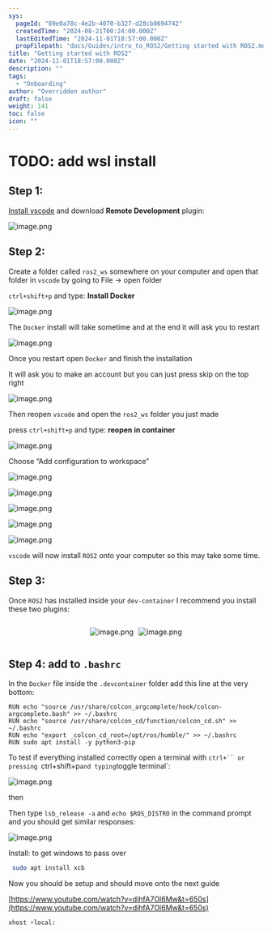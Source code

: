 ```yaml
---
sys:
  pageId: "89e0a78c-4e2b-4070-b327-d28cb0694742"
  createdTime: "2024-08-21T00:24:00.000Z"
  lastEditedTime: "2024-11-01T18:57:00.000Z"
  propFilepath: "docs/Guides/intro_to_ROS2/Getting started with ROS2.md"
title: "Getting started with ROS2"
date: "2024-11-01T18:57:00.000Z"
description: ""
tags:
  - "Onboarding"
author: "Overridden author"
draft: false
weight: 141
toc: false
icon: ""
---
```


# TODO: add wsl install

## Step 1:

[Install vscode](https://code.visualstudio.com/download) and download **Remote Development** plugin:

![image.png](https://prod-files-secure.s3.us-west-2.amazonaws.com/d518164a-d88e-44d1-a4ee-3adb3bd8bce0/efb52993-1881-4a40-b95e-6f020334f022/image.png?X-Amz-Algorithm=AWS4-HMAC-SHA256&X-Amz-Content-Sha256=UNSIGNED-PAYLOAD&X-Amz-Credential=ASIAZI2LB4663PZGHAZ4%2F20250204%2Fus-west-2%2Fs3%2Faws4_request&X-Amz-Date=20250204T040933Z&X-Amz-Expires=3600&X-Amz-Security-Token=IQoJb3JpZ2luX2VjEAwaCXVzLXdlc3QtMiJHMEUCIQCI0PlTwO9N8H%2Bzu%2BK71cAPLTEr%2FroUa3bGgXdpHYeDTAIgeYhaa9TdeUg41fvoNo%2FpNIexNmiLTSosmJxD82HlcXUq%2FwMIJRAAGgw2Mzc0MjMxODM4MDUiDO9FmwHAbBMQcG%2BVOSrcA3Dy90EtsiXTazvKUjiDtEWkqWkgVUp70FEaJDKOKkYucvidGAA7vYDQUkrj8NRTODO1XehnUGcB5AWhmy2Nq%2BxYwveY5u1IMsChbEEzwYykYNG60rDAcVdRtaZxkb4oRtCFyW7w729bftB9BLJccASPj9IXsoubEQpW3vJU601J32%2B40KAs43dsV5vJCtHRBQQNXZgdnohi962JYg6cOoPUs8m%2F1%2FuHYwRxqLQWBic476S3UHfJ988RsmzVhh4VvD1IXroty7HodjOfra9%2B%2BgOzSuL%2BJ65zKvlND7C%2FVx4bCfwIY7Tu%2FWtNJ87CIhf2BWd2FYfSMB%2FxOzJTp1nX53PaFqSE464U2yaYG41DNyGzEFHfmUQ7B1cSoaJ6O7Lq%2FJTnr1yYhb%2BJ5QVFksiL3GHXw8e5ZgCZFy2jtwHrBOgZD4wd%2BkRJu3t%2BbzPDmUtXtYzdXuiLXVqIHkvTNZTSfBOi93Bvl7Vz17IFDpUw%2Bwo7gPoyd2DZvapjkD0geaIGefku8WREzsEBLBqW%2F39YhHAx5fNN1Mqg%2BZqgsZPcl9ZmfkwUwahzX3vxL7UV3cHSgIzmDWW5RsPZryM8LfvwTSVvPORVN3CNM8BzyssdRWnBxGjEcxteNmp3eL98MLijhr0GOqUBBTUdObAHl7ymOl%2BkVKhHfbAKL6mOuPo1T5B0aQbCT7NO3JdyDMJ9ZmyOOpdJxD%2BzG72V%2FfyfPxgnKl1yGHaPED5gOKdTQdovXE64GgpfS5ECRYAGfwo5hiML1mcQVag2UaEtigSDqCPzbn8J9Rl5DgYmkrVH19dEQwfVoLJ8zX0hMFjPUOL4R%2BTWZuK2VXuxjm0UsFk%2FDx%2BWExvwQKnNWK56TEt6&X-Amz-Signature=c2b9f0cf09778c5e22b1ebaa6af07e2584d3fb7f8219a7e326fa138f020bea76&X-Amz-SignedHeaders=host&x-id=GetObject)

## Step 2:

Create a folder called `ros2_ws` somewhere on your computer and open that folder in `vscode` by going to File → open folder 

`ctrl+shift+p` and type: **Install Docker**

![image.png](https://prod-files-secure.s3.us-west-2.amazonaws.com/d518164a-d88e-44d1-a4ee-3adb3bd8bce0/2269dc0e-1cd5-47ff-bceb-c04ad9b2eab0/image.png?X-Amz-Algorithm=AWS4-HMAC-SHA256&X-Amz-Content-Sha256=UNSIGNED-PAYLOAD&X-Amz-Credential=ASIAZI2LB4663PZGHAZ4%2F20250204%2Fus-west-2%2Fs3%2Faws4_request&X-Amz-Date=20250204T040933Z&X-Amz-Expires=3600&X-Amz-Security-Token=IQoJb3JpZ2luX2VjEAwaCXVzLXdlc3QtMiJHMEUCIQCI0PlTwO9N8H%2Bzu%2BK71cAPLTEr%2FroUa3bGgXdpHYeDTAIgeYhaa9TdeUg41fvoNo%2FpNIexNmiLTSosmJxD82HlcXUq%2FwMIJRAAGgw2Mzc0MjMxODM4MDUiDO9FmwHAbBMQcG%2BVOSrcA3Dy90EtsiXTazvKUjiDtEWkqWkgVUp70FEaJDKOKkYucvidGAA7vYDQUkrj8NRTODO1XehnUGcB5AWhmy2Nq%2BxYwveY5u1IMsChbEEzwYykYNG60rDAcVdRtaZxkb4oRtCFyW7w729bftB9BLJccASPj9IXsoubEQpW3vJU601J32%2B40KAs43dsV5vJCtHRBQQNXZgdnohi962JYg6cOoPUs8m%2F1%2FuHYwRxqLQWBic476S3UHfJ988RsmzVhh4VvD1IXroty7HodjOfra9%2B%2BgOzSuL%2BJ65zKvlND7C%2FVx4bCfwIY7Tu%2FWtNJ87CIhf2BWd2FYfSMB%2FxOzJTp1nX53PaFqSE464U2yaYG41DNyGzEFHfmUQ7B1cSoaJ6O7Lq%2FJTnr1yYhb%2BJ5QVFksiL3GHXw8e5ZgCZFy2jtwHrBOgZD4wd%2BkRJu3t%2BbzPDmUtXtYzdXuiLXVqIHkvTNZTSfBOi93Bvl7Vz17IFDpUw%2Bwo7gPoyd2DZvapjkD0geaIGefku8WREzsEBLBqW%2F39YhHAx5fNN1Mqg%2BZqgsZPcl9ZmfkwUwahzX3vxL7UV3cHSgIzmDWW5RsPZryM8LfvwTSVvPORVN3CNM8BzyssdRWnBxGjEcxteNmp3eL98MLijhr0GOqUBBTUdObAHl7ymOl%2BkVKhHfbAKL6mOuPo1T5B0aQbCT7NO3JdyDMJ9ZmyOOpdJxD%2BzG72V%2FfyfPxgnKl1yGHaPED5gOKdTQdovXE64GgpfS5ECRYAGfwo5hiML1mcQVag2UaEtigSDqCPzbn8J9Rl5DgYmkrVH19dEQwfVoLJ8zX0hMFjPUOL4R%2BTWZuK2VXuxjm0UsFk%2FDx%2BWExvwQKnNWK56TEt6&X-Amz-Signature=f17a01d797c0254e5a9706bcbade9ab68ea9269aadf35f562f46a8afdf30b47e&X-Amz-SignedHeaders=host&x-id=GetObject)

The `Docker` install will take sometime and at the end it will ask you to restart

![image.png](https://prod-files-secure.s3.us-west-2.amazonaws.com/d518164a-d88e-44d1-a4ee-3adb3bd8bce0/ed233f78-be33-4b1f-b89c-9c346c0e961e/image.png?X-Amz-Algorithm=AWS4-HMAC-SHA256&X-Amz-Content-Sha256=UNSIGNED-PAYLOAD&X-Amz-Credential=ASIAZI2LB4663PZGHAZ4%2F20250204%2Fus-west-2%2Fs3%2Faws4_request&X-Amz-Date=20250204T040933Z&X-Amz-Expires=3600&X-Amz-Security-Token=IQoJb3JpZ2luX2VjEAwaCXVzLXdlc3QtMiJHMEUCIQCI0PlTwO9N8H%2Bzu%2BK71cAPLTEr%2FroUa3bGgXdpHYeDTAIgeYhaa9TdeUg41fvoNo%2FpNIexNmiLTSosmJxD82HlcXUq%2FwMIJRAAGgw2Mzc0MjMxODM4MDUiDO9FmwHAbBMQcG%2BVOSrcA3Dy90EtsiXTazvKUjiDtEWkqWkgVUp70FEaJDKOKkYucvidGAA7vYDQUkrj8NRTODO1XehnUGcB5AWhmy2Nq%2BxYwveY5u1IMsChbEEzwYykYNG60rDAcVdRtaZxkb4oRtCFyW7w729bftB9BLJccASPj9IXsoubEQpW3vJU601J32%2B40KAs43dsV5vJCtHRBQQNXZgdnohi962JYg6cOoPUs8m%2F1%2FuHYwRxqLQWBic476S3UHfJ988RsmzVhh4VvD1IXroty7HodjOfra9%2B%2BgOzSuL%2BJ65zKvlND7C%2FVx4bCfwIY7Tu%2FWtNJ87CIhf2BWd2FYfSMB%2FxOzJTp1nX53PaFqSE464U2yaYG41DNyGzEFHfmUQ7B1cSoaJ6O7Lq%2FJTnr1yYhb%2BJ5QVFksiL3GHXw8e5ZgCZFy2jtwHrBOgZD4wd%2BkRJu3t%2BbzPDmUtXtYzdXuiLXVqIHkvTNZTSfBOi93Bvl7Vz17IFDpUw%2Bwo7gPoyd2DZvapjkD0geaIGefku8WREzsEBLBqW%2F39YhHAx5fNN1Mqg%2BZqgsZPcl9ZmfkwUwahzX3vxL7UV3cHSgIzmDWW5RsPZryM8LfvwTSVvPORVN3CNM8BzyssdRWnBxGjEcxteNmp3eL98MLijhr0GOqUBBTUdObAHl7ymOl%2BkVKhHfbAKL6mOuPo1T5B0aQbCT7NO3JdyDMJ9ZmyOOpdJxD%2BzG72V%2FfyfPxgnKl1yGHaPED5gOKdTQdovXE64GgpfS5ECRYAGfwo5hiML1mcQVag2UaEtigSDqCPzbn8J9Rl5DgYmkrVH19dEQwfVoLJ8zX0hMFjPUOL4R%2BTWZuK2VXuxjm0UsFk%2FDx%2BWExvwQKnNWK56TEt6&X-Amz-Signature=46a45ea3a3af985aa342f7cea937e567be4c3d961c941d6f3e3640bacf4e8e2f&X-Amz-SignedHeaders=host&x-id=GetObject)

Once you restart open `Docker` and finish the installation

It will ask you to make an account but you can just press skip on the top right

![image.png](https://prod-files-secure.s3.us-west-2.amazonaws.com/d518164a-d88e-44d1-a4ee-3adb3bd8bce0/21010ad9-1659-4fd9-9f59-9932a09b2a3d/image.png?X-Amz-Algorithm=AWS4-HMAC-SHA256&X-Amz-Content-Sha256=UNSIGNED-PAYLOAD&X-Amz-Credential=ASIAZI2LB4663PZGHAZ4%2F20250204%2Fus-west-2%2Fs3%2Faws4_request&X-Amz-Date=20250204T040933Z&X-Amz-Expires=3600&X-Amz-Security-Token=IQoJb3JpZ2luX2VjEAwaCXVzLXdlc3QtMiJHMEUCIQCI0PlTwO9N8H%2Bzu%2BK71cAPLTEr%2FroUa3bGgXdpHYeDTAIgeYhaa9TdeUg41fvoNo%2FpNIexNmiLTSosmJxD82HlcXUq%2FwMIJRAAGgw2Mzc0MjMxODM4MDUiDO9FmwHAbBMQcG%2BVOSrcA3Dy90EtsiXTazvKUjiDtEWkqWkgVUp70FEaJDKOKkYucvidGAA7vYDQUkrj8NRTODO1XehnUGcB5AWhmy2Nq%2BxYwveY5u1IMsChbEEzwYykYNG60rDAcVdRtaZxkb4oRtCFyW7w729bftB9BLJccASPj9IXsoubEQpW3vJU601J32%2B40KAs43dsV5vJCtHRBQQNXZgdnohi962JYg6cOoPUs8m%2F1%2FuHYwRxqLQWBic476S3UHfJ988RsmzVhh4VvD1IXroty7HodjOfra9%2B%2BgOzSuL%2BJ65zKvlND7C%2FVx4bCfwIY7Tu%2FWtNJ87CIhf2BWd2FYfSMB%2FxOzJTp1nX53PaFqSE464U2yaYG41DNyGzEFHfmUQ7B1cSoaJ6O7Lq%2FJTnr1yYhb%2BJ5QVFksiL3GHXw8e5ZgCZFy2jtwHrBOgZD4wd%2BkRJu3t%2BbzPDmUtXtYzdXuiLXVqIHkvTNZTSfBOi93Bvl7Vz17IFDpUw%2Bwo7gPoyd2DZvapjkD0geaIGefku8WREzsEBLBqW%2F39YhHAx5fNN1Mqg%2BZqgsZPcl9ZmfkwUwahzX3vxL7UV3cHSgIzmDWW5RsPZryM8LfvwTSVvPORVN3CNM8BzyssdRWnBxGjEcxteNmp3eL98MLijhr0GOqUBBTUdObAHl7ymOl%2BkVKhHfbAKL6mOuPo1T5B0aQbCT7NO3JdyDMJ9ZmyOOpdJxD%2BzG72V%2FfyfPxgnKl1yGHaPED5gOKdTQdovXE64GgpfS5ECRYAGfwo5hiML1mcQVag2UaEtigSDqCPzbn8J9Rl5DgYmkrVH19dEQwfVoLJ8zX0hMFjPUOL4R%2BTWZuK2VXuxjm0UsFk%2FDx%2BWExvwQKnNWK56TEt6&X-Amz-Signature=6c440ae176273f069926087c35bc81935114812ec27d18f34a0b1136356f0b14&X-Amz-SignedHeaders=host&x-id=GetObject)

Then reopen `vscode` and open the `ros2_ws` folder you just made

press `ctrl+shift+p` and type: **reopen in container**

![image.png](https://prod-files-secure.s3.us-west-2.amazonaws.com/d518164a-d88e-44d1-a4ee-3adb3bd8bce0/4e93b8c2-41ad-488c-8095-c74205196118/image.png?X-Amz-Algorithm=AWS4-HMAC-SHA256&X-Amz-Content-Sha256=UNSIGNED-PAYLOAD&X-Amz-Credential=ASIAZI2LB4663PZGHAZ4%2F20250204%2Fus-west-2%2Fs3%2Faws4_request&X-Amz-Date=20250204T040933Z&X-Amz-Expires=3600&X-Amz-Security-Token=IQoJb3JpZ2luX2VjEAwaCXVzLXdlc3QtMiJHMEUCIQCI0PlTwO9N8H%2Bzu%2BK71cAPLTEr%2FroUa3bGgXdpHYeDTAIgeYhaa9TdeUg41fvoNo%2FpNIexNmiLTSosmJxD82HlcXUq%2FwMIJRAAGgw2Mzc0MjMxODM4MDUiDO9FmwHAbBMQcG%2BVOSrcA3Dy90EtsiXTazvKUjiDtEWkqWkgVUp70FEaJDKOKkYucvidGAA7vYDQUkrj8NRTODO1XehnUGcB5AWhmy2Nq%2BxYwveY5u1IMsChbEEzwYykYNG60rDAcVdRtaZxkb4oRtCFyW7w729bftB9BLJccASPj9IXsoubEQpW3vJU601J32%2B40KAs43dsV5vJCtHRBQQNXZgdnohi962JYg6cOoPUs8m%2F1%2FuHYwRxqLQWBic476S3UHfJ988RsmzVhh4VvD1IXroty7HodjOfra9%2B%2BgOzSuL%2BJ65zKvlND7C%2FVx4bCfwIY7Tu%2FWtNJ87CIhf2BWd2FYfSMB%2FxOzJTp1nX53PaFqSE464U2yaYG41DNyGzEFHfmUQ7B1cSoaJ6O7Lq%2FJTnr1yYhb%2BJ5QVFksiL3GHXw8e5ZgCZFy2jtwHrBOgZD4wd%2BkRJu3t%2BbzPDmUtXtYzdXuiLXVqIHkvTNZTSfBOi93Bvl7Vz17IFDpUw%2Bwo7gPoyd2DZvapjkD0geaIGefku8WREzsEBLBqW%2F39YhHAx5fNN1Mqg%2BZqgsZPcl9ZmfkwUwahzX3vxL7UV3cHSgIzmDWW5RsPZryM8LfvwTSVvPORVN3CNM8BzyssdRWnBxGjEcxteNmp3eL98MLijhr0GOqUBBTUdObAHl7ymOl%2BkVKhHfbAKL6mOuPo1T5B0aQbCT7NO3JdyDMJ9ZmyOOpdJxD%2BzG72V%2FfyfPxgnKl1yGHaPED5gOKdTQdovXE64GgpfS5ECRYAGfwo5hiML1mcQVag2UaEtigSDqCPzbn8J9Rl5DgYmkrVH19dEQwfVoLJ8zX0hMFjPUOL4R%2BTWZuK2VXuxjm0UsFk%2FDx%2BWExvwQKnNWK56TEt6&X-Amz-Signature=fe379ba982dcb1b71c4ae8efd29ee431f97a6929e4e44a3cff9e151e98e9b336&X-Amz-SignedHeaders=host&x-id=GetObject)

Choose “Add configuration to workspace”

![image.png](https://prod-files-secure.s3.us-west-2.amazonaws.com/d518164a-d88e-44d1-a4ee-3adb3bd8bce0/9560b282-5060-4989-ba37-97e7b2c22476/image.png?X-Amz-Algorithm=AWS4-HMAC-SHA256&X-Amz-Content-Sha256=UNSIGNED-PAYLOAD&X-Amz-Credential=ASIAZI2LB4663PZGHAZ4%2F20250204%2Fus-west-2%2Fs3%2Faws4_request&X-Amz-Date=20250204T040933Z&X-Amz-Expires=3600&X-Amz-Security-Token=IQoJb3JpZ2luX2VjEAwaCXVzLXdlc3QtMiJHMEUCIQCI0PlTwO9N8H%2Bzu%2BK71cAPLTEr%2FroUa3bGgXdpHYeDTAIgeYhaa9TdeUg41fvoNo%2FpNIexNmiLTSosmJxD82HlcXUq%2FwMIJRAAGgw2Mzc0MjMxODM4MDUiDO9FmwHAbBMQcG%2BVOSrcA3Dy90EtsiXTazvKUjiDtEWkqWkgVUp70FEaJDKOKkYucvidGAA7vYDQUkrj8NRTODO1XehnUGcB5AWhmy2Nq%2BxYwveY5u1IMsChbEEzwYykYNG60rDAcVdRtaZxkb4oRtCFyW7w729bftB9BLJccASPj9IXsoubEQpW3vJU601J32%2B40KAs43dsV5vJCtHRBQQNXZgdnohi962JYg6cOoPUs8m%2F1%2FuHYwRxqLQWBic476S3UHfJ988RsmzVhh4VvD1IXroty7HodjOfra9%2B%2BgOzSuL%2BJ65zKvlND7C%2FVx4bCfwIY7Tu%2FWtNJ87CIhf2BWd2FYfSMB%2FxOzJTp1nX53PaFqSE464U2yaYG41DNyGzEFHfmUQ7B1cSoaJ6O7Lq%2FJTnr1yYhb%2BJ5QVFksiL3GHXw8e5ZgCZFy2jtwHrBOgZD4wd%2BkRJu3t%2BbzPDmUtXtYzdXuiLXVqIHkvTNZTSfBOi93Bvl7Vz17IFDpUw%2Bwo7gPoyd2DZvapjkD0geaIGefku8WREzsEBLBqW%2F39YhHAx5fNN1Mqg%2BZqgsZPcl9ZmfkwUwahzX3vxL7UV3cHSgIzmDWW5RsPZryM8LfvwTSVvPORVN3CNM8BzyssdRWnBxGjEcxteNmp3eL98MLijhr0GOqUBBTUdObAHl7ymOl%2BkVKhHfbAKL6mOuPo1T5B0aQbCT7NO3JdyDMJ9ZmyOOpdJxD%2BzG72V%2FfyfPxgnKl1yGHaPED5gOKdTQdovXE64GgpfS5ECRYAGfwo5hiML1mcQVag2UaEtigSDqCPzbn8J9Rl5DgYmkrVH19dEQwfVoLJ8zX0hMFjPUOL4R%2BTWZuK2VXuxjm0UsFk%2FDx%2BWExvwQKnNWK56TEt6&X-Amz-Signature=a20f9a415e3753d7203d8a29c4f4a20fc351431d213dea9c32dca922048cd9bb&X-Amz-SignedHeaders=host&x-id=GetObject)

![image.png](https://prod-files-secure.s3.us-west-2.amazonaws.com/d518164a-d88e-44d1-a4ee-3adb3bd8bce0/2ee63f81-886b-48e8-a553-dc6e5eac99e4/image.png?X-Amz-Algorithm=AWS4-HMAC-SHA256&X-Amz-Content-Sha256=UNSIGNED-PAYLOAD&X-Amz-Credential=ASIAZI2LB4663PZGHAZ4%2F20250204%2Fus-west-2%2Fs3%2Faws4_request&X-Amz-Date=20250204T040933Z&X-Amz-Expires=3600&X-Amz-Security-Token=IQoJb3JpZ2luX2VjEAwaCXVzLXdlc3QtMiJHMEUCIQCI0PlTwO9N8H%2Bzu%2BK71cAPLTEr%2FroUa3bGgXdpHYeDTAIgeYhaa9TdeUg41fvoNo%2FpNIexNmiLTSosmJxD82HlcXUq%2FwMIJRAAGgw2Mzc0MjMxODM4MDUiDO9FmwHAbBMQcG%2BVOSrcA3Dy90EtsiXTazvKUjiDtEWkqWkgVUp70FEaJDKOKkYucvidGAA7vYDQUkrj8NRTODO1XehnUGcB5AWhmy2Nq%2BxYwveY5u1IMsChbEEzwYykYNG60rDAcVdRtaZxkb4oRtCFyW7w729bftB9BLJccASPj9IXsoubEQpW3vJU601J32%2B40KAs43dsV5vJCtHRBQQNXZgdnohi962JYg6cOoPUs8m%2F1%2FuHYwRxqLQWBic476S3UHfJ988RsmzVhh4VvD1IXroty7HodjOfra9%2B%2BgOzSuL%2BJ65zKvlND7C%2FVx4bCfwIY7Tu%2FWtNJ87CIhf2BWd2FYfSMB%2FxOzJTp1nX53PaFqSE464U2yaYG41DNyGzEFHfmUQ7B1cSoaJ6O7Lq%2FJTnr1yYhb%2BJ5QVFksiL3GHXw8e5ZgCZFy2jtwHrBOgZD4wd%2BkRJu3t%2BbzPDmUtXtYzdXuiLXVqIHkvTNZTSfBOi93Bvl7Vz17IFDpUw%2Bwo7gPoyd2DZvapjkD0geaIGefku8WREzsEBLBqW%2F39YhHAx5fNN1Mqg%2BZqgsZPcl9ZmfkwUwahzX3vxL7UV3cHSgIzmDWW5RsPZryM8LfvwTSVvPORVN3CNM8BzyssdRWnBxGjEcxteNmp3eL98MLijhr0GOqUBBTUdObAHl7ymOl%2BkVKhHfbAKL6mOuPo1T5B0aQbCT7NO3JdyDMJ9ZmyOOpdJxD%2BzG72V%2FfyfPxgnKl1yGHaPED5gOKdTQdovXE64GgpfS5ECRYAGfwo5hiML1mcQVag2UaEtigSDqCPzbn8J9Rl5DgYmkrVH19dEQwfVoLJ8zX0hMFjPUOL4R%2BTWZuK2VXuxjm0UsFk%2FDx%2BWExvwQKnNWK56TEt6&X-Amz-Signature=647ae7511d99794198201b8e870c484dff5db6a379f7f5d76c4e8391d3d24981&X-Amz-SignedHeaders=host&x-id=GetObject)

![image.png](https://prod-files-secure.s3.us-west-2.amazonaws.com/d518164a-d88e-44d1-a4ee-3adb3bd8bce0/ae1580b2-b048-407e-aed9-b584224a7a04/image.png?X-Amz-Algorithm=AWS4-HMAC-SHA256&X-Amz-Content-Sha256=UNSIGNED-PAYLOAD&X-Amz-Credential=ASIAZI2LB4663PZGHAZ4%2F20250204%2Fus-west-2%2Fs3%2Faws4_request&X-Amz-Date=20250204T040933Z&X-Amz-Expires=3600&X-Amz-Security-Token=IQoJb3JpZ2luX2VjEAwaCXVzLXdlc3QtMiJHMEUCIQCI0PlTwO9N8H%2Bzu%2BK71cAPLTEr%2FroUa3bGgXdpHYeDTAIgeYhaa9TdeUg41fvoNo%2FpNIexNmiLTSosmJxD82HlcXUq%2FwMIJRAAGgw2Mzc0MjMxODM4MDUiDO9FmwHAbBMQcG%2BVOSrcA3Dy90EtsiXTazvKUjiDtEWkqWkgVUp70FEaJDKOKkYucvidGAA7vYDQUkrj8NRTODO1XehnUGcB5AWhmy2Nq%2BxYwveY5u1IMsChbEEzwYykYNG60rDAcVdRtaZxkb4oRtCFyW7w729bftB9BLJccASPj9IXsoubEQpW3vJU601J32%2B40KAs43dsV5vJCtHRBQQNXZgdnohi962JYg6cOoPUs8m%2F1%2FuHYwRxqLQWBic476S3UHfJ988RsmzVhh4VvD1IXroty7HodjOfra9%2B%2BgOzSuL%2BJ65zKvlND7C%2FVx4bCfwIY7Tu%2FWtNJ87CIhf2BWd2FYfSMB%2FxOzJTp1nX53PaFqSE464U2yaYG41DNyGzEFHfmUQ7B1cSoaJ6O7Lq%2FJTnr1yYhb%2BJ5QVFksiL3GHXw8e5ZgCZFy2jtwHrBOgZD4wd%2BkRJu3t%2BbzPDmUtXtYzdXuiLXVqIHkvTNZTSfBOi93Bvl7Vz17IFDpUw%2Bwo7gPoyd2DZvapjkD0geaIGefku8WREzsEBLBqW%2F39YhHAx5fNN1Mqg%2BZqgsZPcl9ZmfkwUwahzX3vxL7UV3cHSgIzmDWW5RsPZryM8LfvwTSVvPORVN3CNM8BzyssdRWnBxGjEcxteNmp3eL98MLijhr0GOqUBBTUdObAHl7ymOl%2BkVKhHfbAKL6mOuPo1T5B0aQbCT7NO3JdyDMJ9ZmyOOpdJxD%2BzG72V%2FfyfPxgnKl1yGHaPED5gOKdTQdovXE64GgpfS5ECRYAGfwo5hiML1mcQVag2UaEtigSDqCPzbn8J9Rl5DgYmkrVH19dEQwfVoLJ8zX0hMFjPUOL4R%2BTWZuK2VXuxjm0UsFk%2FDx%2BWExvwQKnNWK56TEt6&X-Amz-Signature=f31ca5cfd35d3400987082b651bd5d32143bb865604107c68bb852d938b1fbb3&X-Amz-SignedHeaders=host&x-id=GetObject)

![image.png](https://prod-files-secure.s3.us-west-2.amazonaws.com/d518164a-d88e-44d1-a4ee-3adb3bd8bce0/53255b28-f75e-430f-b9e3-c0ac8577e42b/image.png?X-Amz-Algorithm=AWS4-HMAC-SHA256&X-Amz-Content-Sha256=UNSIGNED-PAYLOAD&X-Amz-Credential=ASIAZI2LB4663PZGHAZ4%2F20250204%2Fus-west-2%2Fs3%2Faws4_request&X-Amz-Date=20250204T040933Z&X-Amz-Expires=3600&X-Amz-Security-Token=IQoJb3JpZ2luX2VjEAwaCXVzLXdlc3QtMiJHMEUCIQCI0PlTwO9N8H%2Bzu%2BK71cAPLTEr%2FroUa3bGgXdpHYeDTAIgeYhaa9TdeUg41fvoNo%2FpNIexNmiLTSosmJxD82HlcXUq%2FwMIJRAAGgw2Mzc0MjMxODM4MDUiDO9FmwHAbBMQcG%2BVOSrcA3Dy90EtsiXTazvKUjiDtEWkqWkgVUp70FEaJDKOKkYucvidGAA7vYDQUkrj8NRTODO1XehnUGcB5AWhmy2Nq%2BxYwveY5u1IMsChbEEzwYykYNG60rDAcVdRtaZxkb4oRtCFyW7w729bftB9BLJccASPj9IXsoubEQpW3vJU601J32%2B40KAs43dsV5vJCtHRBQQNXZgdnohi962JYg6cOoPUs8m%2F1%2FuHYwRxqLQWBic476S3UHfJ988RsmzVhh4VvD1IXroty7HodjOfra9%2B%2BgOzSuL%2BJ65zKvlND7C%2FVx4bCfwIY7Tu%2FWtNJ87CIhf2BWd2FYfSMB%2FxOzJTp1nX53PaFqSE464U2yaYG41DNyGzEFHfmUQ7B1cSoaJ6O7Lq%2FJTnr1yYhb%2BJ5QVFksiL3GHXw8e5ZgCZFy2jtwHrBOgZD4wd%2BkRJu3t%2BbzPDmUtXtYzdXuiLXVqIHkvTNZTSfBOi93Bvl7Vz17IFDpUw%2Bwo7gPoyd2DZvapjkD0geaIGefku8WREzsEBLBqW%2F39YhHAx5fNN1Mqg%2BZqgsZPcl9ZmfkwUwahzX3vxL7UV3cHSgIzmDWW5RsPZryM8LfvwTSVvPORVN3CNM8BzyssdRWnBxGjEcxteNmp3eL98MLijhr0GOqUBBTUdObAHl7ymOl%2BkVKhHfbAKL6mOuPo1T5B0aQbCT7NO3JdyDMJ9ZmyOOpdJxD%2BzG72V%2FfyfPxgnKl1yGHaPED5gOKdTQdovXE64GgpfS5ECRYAGfwo5hiML1mcQVag2UaEtigSDqCPzbn8J9Rl5DgYmkrVH19dEQwfVoLJ8zX0hMFjPUOL4R%2BTWZuK2VXuxjm0UsFk%2FDx%2BWExvwQKnNWK56TEt6&X-Amz-Signature=7310d4176159f9ec98bd090f67dae1a92d049f687090cbbb6f050a5e9ee658dd&X-Amz-SignedHeaders=host&x-id=GetObject)

![image.png](https://prod-files-secure.s3.us-west-2.amazonaws.com/d518164a-d88e-44d1-a4ee-3adb3bd8bce0/7c562767-5af9-4ffb-97d1-327bcdf4ee00/image.png?X-Amz-Algorithm=AWS4-HMAC-SHA256&X-Amz-Content-Sha256=UNSIGNED-PAYLOAD&X-Amz-Credential=ASIAZI2LB4663PZGHAZ4%2F20250204%2Fus-west-2%2Fs3%2Faws4_request&X-Amz-Date=20250204T040933Z&X-Amz-Expires=3600&X-Amz-Security-Token=IQoJb3JpZ2luX2VjEAwaCXVzLXdlc3QtMiJHMEUCIQCI0PlTwO9N8H%2Bzu%2BK71cAPLTEr%2FroUa3bGgXdpHYeDTAIgeYhaa9TdeUg41fvoNo%2FpNIexNmiLTSosmJxD82HlcXUq%2FwMIJRAAGgw2Mzc0MjMxODM4MDUiDO9FmwHAbBMQcG%2BVOSrcA3Dy90EtsiXTazvKUjiDtEWkqWkgVUp70FEaJDKOKkYucvidGAA7vYDQUkrj8NRTODO1XehnUGcB5AWhmy2Nq%2BxYwveY5u1IMsChbEEzwYykYNG60rDAcVdRtaZxkb4oRtCFyW7w729bftB9BLJccASPj9IXsoubEQpW3vJU601J32%2B40KAs43dsV5vJCtHRBQQNXZgdnohi962JYg6cOoPUs8m%2F1%2FuHYwRxqLQWBic476S3UHfJ988RsmzVhh4VvD1IXroty7HodjOfra9%2B%2BgOzSuL%2BJ65zKvlND7C%2FVx4bCfwIY7Tu%2FWtNJ87CIhf2BWd2FYfSMB%2FxOzJTp1nX53PaFqSE464U2yaYG41DNyGzEFHfmUQ7B1cSoaJ6O7Lq%2FJTnr1yYhb%2BJ5QVFksiL3GHXw8e5ZgCZFy2jtwHrBOgZD4wd%2BkRJu3t%2BbzPDmUtXtYzdXuiLXVqIHkvTNZTSfBOi93Bvl7Vz17IFDpUw%2Bwo7gPoyd2DZvapjkD0geaIGefku8WREzsEBLBqW%2F39YhHAx5fNN1Mqg%2BZqgsZPcl9ZmfkwUwahzX3vxL7UV3cHSgIzmDWW5RsPZryM8LfvwTSVvPORVN3CNM8BzyssdRWnBxGjEcxteNmp3eL98MLijhr0GOqUBBTUdObAHl7ymOl%2BkVKhHfbAKL6mOuPo1T5B0aQbCT7NO3JdyDMJ9ZmyOOpdJxD%2BzG72V%2FfyfPxgnKl1yGHaPED5gOKdTQdovXE64GgpfS5ECRYAGfwo5hiML1mcQVag2UaEtigSDqCPzbn8J9Rl5DgYmkrVH19dEQwfVoLJ8zX0hMFjPUOL4R%2BTWZuK2VXuxjm0UsFk%2FDx%2BWExvwQKnNWK56TEt6&X-Amz-Signature=d5c846b7b15629fbee7465d52adcf3c6b438ea3ac33ec14526d3f2849a0db238&X-Amz-SignedHeaders=host&x-id=GetObject)

`vscode` will now install `ROS2` onto your computer so this may take some time.

## Step 3:

Once `ROS2` has installed inside your `dev-container` I recommend you install these two plugins:

<div style="display: flex;flex-direction: row; column-gap:10px; max-width: 630px;justify-content: center;">
<div>

![image.png](https://prod-files-secure.s3.us-west-2.amazonaws.com/d518164a-d88e-44d1-a4ee-3adb3bd8bce0/3fc3d550-5a54-4ba1-ba6b-faa01cdb7369/image.png?X-Amz-Algorithm=AWS4-HMAC-SHA256&X-Amz-Content-Sha256=UNSIGNED-PAYLOAD&X-Amz-Credential=ASIAZI2LB466SL6NQXR6%2F20250204%2Fus-west-2%2Fs3%2Faws4_request&X-Amz-Date=20250204T040935Z&X-Amz-Expires=3600&X-Amz-Security-Token=IQoJb3JpZ2luX2VjEAwaCXVzLXdlc3QtMiJGMEQCIAcVeXJc8NLthBnp7vu6incLJXVmWJdXjXuZN0%2BFA3z%2BAiBKWGoV5u73WajxDRUxoZEo6V1koUXxyzyTJlaPXz0xBSr%2FAwglEAAaDDYzNzQyMzE4MzgwNSIMCumkOitf8P4SVUYxKtwDKmekYYgLkOhTa6UTLbtY5sTyHOxL8o62KctO4Vy%2Ff3LvI4o%2B9gfn2bQOg9cX7EBfxxsgFCJYzaAGG5Vvi8ZsvDxASVNVzKNGRZ45FOq2Ma%2FigxnjL%2FNfW4Ey3w42hsZQEBJ094mImnMfjueQuXtDIAT5dnrbJ3duoFTTJdTzrTCYZG8vldFS9BzCu1B1SKok6Am0MzDVhoRWEQsCRn%2FlS8hD4w28N8rCBTKJAEIC0bz9m6C8QP9UEYb8eTVijE0uTZ%2F1mnf9c7Vyd%2FkBRkxt16zI8VnivZYoTVMeyaTMcC3p7XjJaFOLOq64DF7lQdX3OQ%2BC5CGsAr0gPQlZmwGqJT8x06qFVsS%2BvSnIYMnGMxdU0yrFN5GMBBw4Upk8Yff%2BGkO5hU4ABEmpNNBcYXhOsGhcQpoDw2V1rvtr%2FQ%2BIre8qofM3Y9TiCcdbJsrHVLzLxpo5WAGRxgDBcsyX11FYa1KwFOB2A1FzEQUnjmc7UCeyo%2B4Tnf%2ByJfhE2jAEjet%2BdO3dK2Xa2mCaNYj2OoLugeTPp%2FRLT5LB%2FHi2kXeBGXvIUEMhTDRwGCjOXAgg6pXqwLrUx%2Fcr8nKkijDFhKpov4g3qVj0SamvtxKWgz8JQBIZB5edIF9%2BQew1SLAwh6OGvQY6pgEBQjQdkMOWYn9eBO6cIMwor2gqkLHm%2F0hpVwZWWJgRIQzL7ZO8aNaZgCK1PDHiKxx5v8MNK%2Ftufhyqi3T8Rv8vHhZvHmuYPvR6Ai6hwKBK4MKEPgo40UTyTKJ1O1G1exCspdU3ucSF9rBqObFk6v8ZFHWy4Na%2BcapnR3rlwAOBlW4xaTa92xANxfh%2FVKysn6ngcX6MgRue0eJALy8KuZ9u%2FZBDFLpM&X-Amz-Signature=c3027ccb6c4fa8824f298155b4e48065fcccd86775e098339e44e6f632a01c99&X-Amz-SignedHeaders=host&x-id=GetObject)

</div>
<div>

![image.png](https://prod-files-secure.s3.us-west-2.amazonaws.com/d518164a-d88e-44d1-a4ee-3adb3bd8bce0/d994cc66-13c2-4093-a5a3-f84cf4601a82/image.png?X-Amz-Algorithm=AWS4-HMAC-SHA256&X-Amz-Content-Sha256=UNSIGNED-PAYLOAD&X-Amz-Credential=ASIAZI2LB4664CFRW2ZR%2F20250204%2Fus-west-2%2Fs3%2Faws4_request&X-Amz-Date=20250204T040935Z&X-Amz-Expires=3600&X-Amz-Security-Token=IQoJb3JpZ2luX2VjEAwaCXVzLXdlc3QtMiJHMEUCIQCHcRJXHX5ef%2Bk%2FIYO7MHHHnq8w3nAMh9IGGDHoV2eaOAIgUp7p9j3Jg95qfQ0OpfaACGXw0P13oCQ5X%2Bfr%2F4WDeCgq%2FwMIJRAAGgw2Mzc0MjMxODM4MDUiDC3glsRgRAOphe4EBCrcA7ywfBGF1ozDGef0W34XNFGAYgcHUO7osEvinzhYCA87DWqPGKpu%2BMTgAMKRxQRfMwUXorKkvkSEpWsDbWtgEw3PNwbGPfI36Tz6%2BCnqd%2FLFgQjF7UBFeV9PKcE9oPAzY9ev14csyNCTpGHRt3LfaY6vp8XAiNVDAKNbax2Y5MREyHFVP7R7G6KvnVyLc5BdDDZGpGp1iA%2Fl9IEDro%2FbpnqKfvPwwiT0c%2F2czaxMFazXNveQG5yqbBx8MoqxTEv1ixWMCI0DvNLVun2V6j1fV5apx0ZbzLIZ9kjHj2x0BQW2GYFLE%2BLFr98rxYqavMs2LZSgEkMEPCVol0IuiSCyoNkGW%2B9bWJR4wjpb3KGQvUh6pRSU6XwyUsz9KV9rnOteeypVM8yzAVRoziXkzy2KpjZFFyZzq7dBpKuCoZttXVnEQVK8DnA3glQ5cRQ2mCrv%2BS5s1WPf8wW3%2B5UEOBztgjq9U00tjdf2Ak2MuRdkNCHvs7fGPDLxlzPkJWE%2Bi3FRQMd%2Blxrd%2BX8qnKno5kuAI6Se%2BkAPRymqokDir7dAhJbtpFG9YiwwIyNbxgbssCVqgfwPVZ9B2zSMezFzt3Dw3Zpe%2BgkVcK5B84QQanwbrbq8nkA0%2BqfAaygh7l05MI6jhr0GOqUByrr5YS8AUPQl6be9DKh83ShlDYVm%2ByP3NWY8c1AizO%2BAwynmVBmTQfYUTZFkgGmze20QBUN%2Bp3DvCvyqTnSMY659vsbIw%2B0mID%2FZQUm8EHkILMj%2FlaKwOOAx37yHh7ROGVUXbMZNFQCX%2BiFcKZwY%2BYHX2h26X1mk8SdmDpydNjq%2FPJ41lTIYZu8zJJynI1hFc%2FDyoxBfqY9fun0U962JaeILp%2FeI&X-Amz-Signature=ea2b3eb44c2af313f1ca2dab3f9614c4a66ef8b7cf57d981e1f418c8cbbb1cb0&X-Amz-SignedHeaders=host&x-id=GetObject)

</div>
</div>

## Step 4: add to `.bashrc`

In the `Docker` file inside the `.devcontainer` folder add this line at the very bottom: 

```docker
RUN echo "source /usr/share/colcon_argcomplete/hook/colcon-argcomplete.bash" >> ~/.bashrc
RUN echo "source /usr/share/colcon_cd/function/colcon_cd.sh" >> ~/.bashrc
RUN echo "export _colcon_cd_root=/opt/ros/humble/" >> ~/.bashrc
RUN sudo apt install -y python3-pip 
```

To test if everything installed correctly open a terminal with `ctrl+`` or pressing `ctrl+shift+p` and typing `toggle terminal`:

![image.png](https://prod-files-secure.s3.us-west-2.amazonaws.com/d518164a-d88e-44d1-a4ee-3adb3bd8bce0/6a4943d8-b04e-4c02-9a58-775f3384d1a5/image.png?X-Amz-Algorithm=AWS4-HMAC-SHA256&X-Amz-Content-Sha256=UNSIGNED-PAYLOAD&X-Amz-Credential=ASIAZI2LB4663PZGHAZ4%2F20250204%2Fus-west-2%2Fs3%2Faws4_request&X-Amz-Date=20250204T040933Z&X-Amz-Expires=3600&X-Amz-Security-Token=IQoJb3JpZ2luX2VjEAwaCXVzLXdlc3QtMiJHMEUCIQCI0PlTwO9N8H%2Bzu%2BK71cAPLTEr%2FroUa3bGgXdpHYeDTAIgeYhaa9TdeUg41fvoNo%2FpNIexNmiLTSosmJxD82HlcXUq%2FwMIJRAAGgw2Mzc0MjMxODM4MDUiDO9FmwHAbBMQcG%2BVOSrcA3Dy90EtsiXTazvKUjiDtEWkqWkgVUp70FEaJDKOKkYucvidGAA7vYDQUkrj8NRTODO1XehnUGcB5AWhmy2Nq%2BxYwveY5u1IMsChbEEzwYykYNG60rDAcVdRtaZxkb4oRtCFyW7w729bftB9BLJccASPj9IXsoubEQpW3vJU601J32%2B40KAs43dsV5vJCtHRBQQNXZgdnohi962JYg6cOoPUs8m%2F1%2FuHYwRxqLQWBic476S3UHfJ988RsmzVhh4VvD1IXroty7HodjOfra9%2B%2BgOzSuL%2BJ65zKvlND7C%2FVx4bCfwIY7Tu%2FWtNJ87CIhf2BWd2FYfSMB%2FxOzJTp1nX53PaFqSE464U2yaYG41DNyGzEFHfmUQ7B1cSoaJ6O7Lq%2FJTnr1yYhb%2BJ5QVFksiL3GHXw8e5ZgCZFy2jtwHrBOgZD4wd%2BkRJu3t%2BbzPDmUtXtYzdXuiLXVqIHkvTNZTSfBOi93Bvl7Vz17IFDpUw%2Bwo7gPoyd2DZvapjkD0geaIGefku8WREzsEBLBqW%2F39YhHAx5fNN1Mqg%2BZqgsZPcl9ZmfkwUwahzX3vxL7UV3cHSgIzmDWW5RsPZryM8LfvwTSVvPORVN3CNM8BzyssdRWnBxGjEcxteNmp3eL98MLijhr0GOqUBBTUdObAHl7ymOl%2BkVKhHfbAKL6mOuPo1T5B0aQbCT7NO3JdyDMJ9ZmyOOpdJxD%2BzG72V%2FfyfPxgnKl1yGHaPED5gOKdTQdovXE64GgpfS5ECRYAGfwo5hiML1mcQVag2UaEtigSDqCPzbn8J9Rl5DgYmkrVH19dEQwfVoLJ8zX0hMFjPUOL4R%2BTWZuK2VXuxjm0UsFk%2FDx%2BWExvwQKnNWK56TEt6&X-Amz-Signature=336a9972258c7c32050df7cf2c4970d2c8ea52e00459add869394a6c5025ea04&X-Amz-SignedHeaders=host&x-id=GetObject)

then 

Then type `lsb_release -a` and `echo $ROS_DISTRO` in the command prompt and you should get similar responses:

![image.png](https://prod-files-secure.s3.us-west-2.amazonaws.com/d518164a-d88e-44d1-a4ee-3adb3bd8bce0/3e635dec-a805-4e85-8b9e-d000e5b71a4e/image.png?X-Amz-Algorithm=AWS4-HMAC-SHA256&X-Amz-Content-Sha256=UNSIGNED-PAYLOAD&X-Amz-Credential=ASIAZI2LB4663PZGHAZ4%2F20250204%2Fus-west-2%2Fs3%2Faws4_request&X-Amz-Date=20250204T040933Z&X-Amz-Expires=3600&X-Amz-Security-Token=IQoJb3JpZ2luX2VjEAwaCXVzLXdlc3QtMiJHMEUCIQCI0PlTwO9N8H%2Bzu%2BK71cAPLTEr%2FroUa3bGgXdpHYeDTAIgeYhaa9TdeUg41fvoNo%2FpNIexNmiLTSosmJxD82HlcXUq%2FwMIJRAAGgw2Mzc0MjMxODM4MDUiDO9FmwHAbBMQcG%2BVOSrcA3Dy90EtsiXTazvKUjiDtEWkqWkgVUp70FEaJDKOKkYucvidGAA7vYDQUkrj8NRTODO1XehnUGcB5AWhmy2Nq%2BxYwveY5u1IMsChbEEzwYykYNG60rDAcVdRtaZxkb4oRtCFyW7w729bftB9BLJccASPj9IXsoubEQpW3vJU601J32%2B40KAs43dsV5vJCtHRBQQNXZgdnohi962JYg6cOoPUs8m%2F1%2FuHYwRxqLQWBic476S3UHfJ988RsmzVhh4VvD1IXroty7HodjOfra9%2B%2BgOzSuL%2BJ65zKvlND7C%2FVx4bCfwIY7Tu%2FWtNJ87CIhf2BWd2FYfSMB%2FxOzJTp1nX53PaFqSE464U2yaYG41DNyGzEFHfmUQ7B1cSoaJ6O7Lq%2FJTnr1yYhb%2BJ5QVFksiL3GHXw8e5ZgCZFy2jtwHrBOgZD4wd%2BkRJu3t%2BbzPDmUtXtYzdXuiLXVqIHkvTNZTSfBOi93Bvl7Vz17IFDpUw%2Bwo7gPoyd2DZvapjkD0geaIGefku8WREzsEBLBqW%2F39YhHAx5fNN1Mqg%2BZqgsZPcl9ZmfkwUwahzX3vxL7UV3cHSgIzmDWW5RsPZryM8LfvwTSVvPORVN3CNM8BzyssdRWnBxGjEcxteNmp3eL98MLijhr0GOqUBBTUdObAHl7ymOl%2BkVKhHfbAKL6mOuPo1T5B0aQbCT7NO3JdyDMJ9ZmyOOpdJxD%2BzG72V%2FfyfPxgnKl1yGHaPED5gOKdTQdovXE64GgpfS5ECRYAGfwo5hiML1mcQVag2UaEtigSDqCPzbn8J9Rl5DgYmkrVH19dEQwfVoLJ8zX0hMFjPUOL4R%2BTWZuK2VXuxjm0UsFk%2FDx%2BWExvwQKnNWK56TEt6&X-Amz-Signature=42c83a5fe6911fefe86ce544499bd2f6b5fa461638e35a2d3571c25e7a5e92f9&X-Amz-SignedHeaders=host&x-id=GetObject)

Install:  to get windows to pass over

```bash
 sudo apt install xcb
```

Now you should be setup and should move onto the next guide 

[https://www.youtube.com/watch?v=dihfA7Ol6Mw&t=650s](https://www.youtube.com/watch?v=dihfA7Ol6Mw&t=650s)

```python
xhost +local:
```
